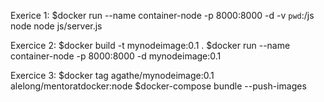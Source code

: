Exerice 1:
$docker run --name container-node -p 8000:8000 -d -v `pwd`:/js node node js/server.js

Exercice 2:
$docker build -t mynodeimage:0.1 .
$docker run --name container-node -p 8000:8000 -d mynodeimage:0.1

Exercice 3:
$docker tag agathe/mynodeimage:0.1 alelong/mentoratdocker:node
$docker-compose bundle --push-images
